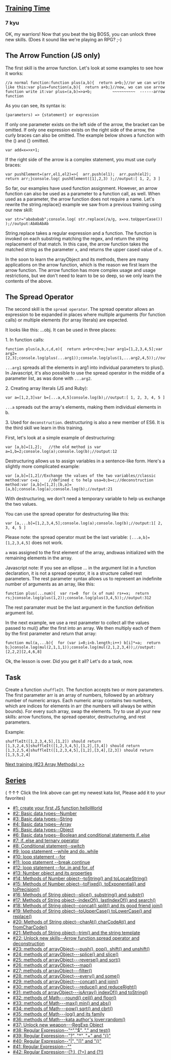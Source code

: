 <h2><a href=https://www.codewars.com/kata/572ab0cfa3af384df7000ff8/train/javascript target="_blank">Training Time</a></h2><h3>7 kyu</h3><p>OK, my warriors! Now that you beat the big BOSS, you can unlock three new skills. (Does it sound like we're playing an RPG? ;-)</p><h2 id="the-arrow-function-js-only">The Arrow Function (JS only)</h2><p>The first skill is the arrow function. Let's look at some examples to see how it works:</p><pre style="display: none;"><code class="language-python"><span class="cm-comment">#ignore this part, it is just for JS</span></code></pre><pre style="display: none;"><code class="language-ruby"><span class="cm-comment">#ignore this part, it is just for JS</span></code></pre><pre><code class="language-javascript"><span class="cm-comment">//a normal function:</span><span class="cm-keyword">function</span> <span class="cm-def">plus</span>(<span class="cm-def">a</span>,<span class="cm-def">b</span>){  <span class="cm-keyword">return</span> <span class="cm-variable-2">a</span><span class="cm-operator">+</span><span class="cm-variable-2">b</span>;}<span class="cm-comment">//or we can write like this:</span><span class="cm-keyword">var</span> <span class="cm-def">plus</span><span class="cm-operator">=</span><span class="cm-keyword">function</span>(<span class="cm-def">a</span>,<span class="cm-def">b</span>){  <span class="cm-keyword">return</span> <span class="cm-variable-2">a</span><span class="cm-operator">+</span><span class="cm-variable-2">b</span>;}<span class="cm-comment">//now, wo can use arrow function write it:</span><span class="cm-keyword">var</span> <span class="cm-def">plus</span><span class="cm-operator">=</span>(<span class="cm-def">a</span>,<span class="cm-def">b</span>)<span class="cm-operator">=&gt;</span><span class="cm-variable-2">a</span><span class="cm-operator">+</span><span class="cm-variable-2">b</span>;         <span class="cm-operator">~</span><span class="cm-operator">~</span><span class="cm-operator">~</span><span class="cm-operator">~</span><span class="cm-operator">~</span><span class="cm-operator">~</span><span class="cm-operator">~</span><span class="cm-operator">~</span><span class="cm-operator">~</span><span class="cm-operator">~</span>  <span class="cm-operator">--</span><span class="cm-operator">--</span><span class="cm-operator">--</span><span class="cm-variable">arrow</span> <span class="cm-keyword">function</span></code></pre><p>As you can see, its syntax is:</p><pre style="display: none;"><code class="language-python"><span class="cm-comment">#ignore this part, it is just for JS</span></code></pre><pre style="display: none;"><code class="language-ruby"><span class="cm-comment">#ignore this part, it is just for JS</span></code></pre><pre><code class="language-javascript">(<span class="cm-def">parameters</span>) <span class="cm-operator">=&gt;</span> {<span class="cm-variable">statement</span>} <span class="cm-variable">or</span> <span class="cm-variable">expression</span></code></pre><p>If only one parameter exists on the left side of the arrow, the bracket can be omitted. If only one expression exists on the right side of the arrow, the curly braces can also be omitted. The example below shows a function with the () and {} omitted.</p><pre style="display: none;"><code class="language-python"><span class="cm-comment">#ignore this part, it is just for JS</span></code></pre><pre style="display: none;"><code class="language-ruby"><span class="cm-comment">#ignore this part, it is just for JS</span></code></pre><pre><code class="language-javascript"><span class="cm-keyword">var</span> <span class="cm-def">add</span><span class="cm-operator">=</span><span class="cm-def">x</span><span class="cm-operator">=&gt;</span><span class="cm-variable-2">x</span><span class="cm-operator">+</span><span class="cm-number">1</span>;</code></pre><p>If the right side of the arrow is a complex statement, you must use curly braces:</p><pre style="display: none;"><code class="language-python"><span class="cm-comment">#ignore this part, it is just for JS</span></code></pre><pre style="display: none;"><code class="language-ruby"><span class="cm-comment">#ignore this part, it is just for JS</span></code></pre><pre><code class="language-javascript"><span class="cm-keyword">var</span> <span class="cm-def">pushElement</span><span class="cm-operator">=</span>(<span class="cm-def">arr</span>,<span class="cm-def">el1</span>,<span class="cm-def">el2</span>)<span class="cm-operator">=&gt;</span>{  <span class="cm-variable-2">arr</span>.<span class="cm-property">push</span>(<span class="cm-variable-2">el1</span>);  <span class="cm-variable-2">arr</span>.<span class="cm-property">push</span>(<span class="cm-variable-2">el2</span>);  <span class="cm-keyword">return</span> <span class="cm-variable-2">arr</span>;}<span class="cm-variable">console</span>.<span class="cm-property">log</span>( <span class="cm-variable">pushElement</span>([<span class="cm-number">1</span>],<span class="cm-number">2</span>,<span class="cm-number">3</span>) );<span class="cm-comment">//output:</span>[ <span class="cm-number">1</span>, <span class="cm-number">2</span>, <span class="cm-number">3</span> ]</code></pre><p>So far, our examples have used function assignment. However, an arrow function can also be used as a parameter to a function call, as well. When used as a parameter, the arrow function does not require a name. Let's rewrite the string.replace() example we saw from a previous training using our new skill:</p><pre style="display: none;"><code class="language-python"><span class="cm-comment">#ignore this part, it is just for JS</span></code></pre><pre style="display: none;"><code class="language-ruby"><span class="cm-comment">#ignore this part, it is just for JS</span></code></pre><pre><code class="language-javascript"><span class="cm-keyword">var</span> <span class="cm-def">str</span><span class="cm-operator">=</span><span class="cm-string">"abababab"</span>;<span class="cm-variable">console</span>.<span class="cm-property">log</span>( <span class="cm-variable">str</span>.<span class="cm-property">replace</span>(<span class="cm-string-2">/a/g</span>, <span class="cm-def">x</span><span class="cm-operator">=&gt;</span><span class="cm-variable-2">x</span>.<span class="cm-property">toUpperCase</span>()) );<span class="cm-comment">//output:</span><span class="cm-variable">AbAbAbAb</span></code></pre><p>String.replace takes a regular expression and a function. The function is invoked on each substring matching the regex, and return the string replacement of that match. In this case, the arrow function takes the matched string as the parameter <code>x</code>, and returns the upper cased value of <code>x</code>.</p><p>In the soon to learn the arrayObject and its methods, there are many applications on the arrow function, which is the reason we first learn the arrow function. The arrow function has more complex usage and usage restrictions, but we don't need to learn to be so deep, so we only learn the contents of the above.</p><h2 id="the-spread-operator">The Spread Operator</h2><p>The second skill is the <code>spread operator</code>. The spread operator allows an expression to be expanded in places where multiple arguments (for function calls) or multiple elements (for array literals) are expected.</p><p>It looks like this: ...obj. It can be used in three places:</p><p>1. In function calls:</p><pre style="display: none;"><code class="language-python"><span class="cm-keyword">def</span> <span class="cm-def">plus</span>(<span class="cm-variable">a</span>,<span class="cm-variable">b</span>,<span class="cm-variable">c</span>,<span class="cm-variable">d</span>,<span class="cm-variable">e</span>): <span class="cm-keyword">return</span> <span class="cm-variable">a</span><span class="cm-operator">+</span><span class="cm-variable">b</span><span class="cm-operator">+</span><span class="cm-variable">c</span><span class="cm-operator">+</span><span class="cm-variable">d</span><span class="cm-operator">+</span><span class="cm-variable">e</span><span class="cm-variable">arg1</span><span class="cm-operator">=</span>[<span class="cm-number">1</span>,<span class="cm-number">2</span>,<span class="cm-number">3</span>,<span class="cm-number">4</span>,<span class="cm-number">5</span>]<span class="cm-variable">arg2</span><span class="cm-operator">=</span>[<span class="cm-number">2</span>,<span class="cm-number">3</span>]<span class="cm-builtin">print</span>(<span class="cm-variable">plus</span>(<span class="cm-operator">*</span><span class="cm-variable">arg1</span>)) <span class="cm-comment">#output is 15</span><span class="cm-builtin">print</span>(<span class="cm-variable">plus</span>(<span class="cm-operator">*</span><span class="cm-variable">arg2</span>)) <span class="cm-comment">#output is 5</span></code></pre><pre style="display: none;"><code class="language-ruby"><span class="cm-keyword">def</span> <span class="cm-def">plus</span>(<span class="cm-variable">a</span>,<span class="cm-variable">b</span>,<span class="cm-variable">c</span>,<span class="cm-variable">d</span>,<span class="cm-variable">e</span>)  <span class="cm-keyword">return</span> <span class="cm-variable">a</span><span class="cm-operator">+</span><span class="cm-variable">b</span><span class="cm-operator">+</span><span class="cm-variable">c</span><span class="cm-operator">+</span><span class="cm-variable">d</span><span class="cm-operator">+</span><span class="cm-variable">e</span><span class="cm-keyword">end</span><span class="cm-variable">arg1</span><span class="cm-operator">=</span>[<span class="cm-number">1</span>,<span class="cm-number">2</span>,<span class="cm-number">3</span>,<span class="cm-number">4</span>,<span class="cm-number">5</span>]<span class="cm-variable">arg2</span><span class="cm-operator">=</span>[<span class="cm-number">2</span>,<span class="cm-number">3</span>]<span class="cm-variable">puts</span> <span class="cm-variable">plus</span>(<span class="cm-operator">...</span><span class="cm-variable">arg1</span>) <span class="cm-comment">#output is 15</span><span class="cm-variable">puts</span> <span class="cm-variable">plus</span>(<span class="cm-operator">...</span><span class="cm-variable">arg2</span>) <span class="cm-comment">#output is 5</span></code></pre><pre><code class="language-javascript"><span class="cm-keyword">function</span> <span class="cm-def">plus</span>(<span class="cm-def">a</span>,<span class="cm-def">b</span>,<span class="cm-def">c</span>,<span class="cm-def">d</span>,<span class="cm-def">e</span>){  <span class="cm-keyword">return</span> <span class="cm-variable-2">a</span><span class="cm-operator">+</span><span class="cm-variable-2">b</span><span class="cm-operator">+</span><span class="cm-variable-2">c</span><span class="cm-operator">+</span><span class="cm-variable-2">d</span><span class="cm-operator">+</span><span class="cm-variable-2">e</span>;}<span class="cm-keyword">var</span> <span class="cm-def">arg1</span><span class="cm-operator">=</span>[<span class="cm-number">1</span>,<span class="cm-number">2</span>,<span class="cm-number">3</span>,<span class="cm-number">4</span>,<span class="cm-number">5</span>];<span class="cm-keyword">var</span> <span class="cm-def">arg2</span><span class="cm-operator">=</span>[<span class="cm-number">2</span>,<span class="cm-number">3</span>];<span class="cm-variable">console</span>.<span class="cm-property">log</span>(<span class="cm-variable">plus</span>(<span class="cm-meta">...</span><span class="cm-variable">arg1</span>));<span class="cm-variable">console</span>.<span class="cm-property">log</span>(<span class="cm-variable">plus</span>(<span class="cm-number">1</span>,<span class="cm-meta">...</span><span class="cm-variable">arg2</span>,<span class="cm-number">4</span>,<span class="cm-number">5</span>));<span class="cm-comment">//output:</span><span class="cm-number">15</span><span class="cm-number">15</span></code></pre><p><code>...arg1</code> spreads all the elements in arg1 into individual parameters to plus(). In Javascript, it's also possible to use the spread operator in the middle of a parameter list, as was done with <code>...arg2</code>.</p><p>2. Creating array literals (JS and Ruby):</p><pre style="display: none;"><code class="language-python"><span class="cm-comment">#ignore this part, it is just for JS and Ruby</span></code></pre><pre style="display: none;"><code class="language-ruby"><span class="cm-variable">a</span><span class="cm-operator">=</span>[<span class="cm-number">1</span>,<span class="cm-number">2</span>,<span class="cm-number">3</span>]<span class="cm-variable">b</span><span class="cm-operator">=</span>[<span class="cm-operator">*</span><span class="cm-variable">a</span>,<span class="cm-number">4</span>,<span class="cm-number">5</span>]<span class="cm-variable">puts</span> <span class="cm-variable">b</span> <span class="cm-comment">#output is [ 1, 2, 3, 4, 5 ]</span></code></pre><pre><code class="language-javascript"><span class="cm-keyword">var</span> <span class="cm-def">a</span><span class="cm-operator">=</span>[<span class="cm-number">1</span>,<span class="cm-number">2</span>,<span class="cm-number">3</span>]<span class="cm-keyword">var</span> <span class="cm-def">b</span><span class="cm-operator">=</span>[<span class="cm-meta">...</span><span class="cm-variable">a</span>,<span class="cm-number">4</span>,<span class="cm-number">5</span>]<span class="cm-variable">console</span>.<span class="cm-property">log</span>(<span class="cm-variable">b</span>);<span class="cm-comment">//output:</span>[ <span class="cm-number">1</span>, <span class="cm-number">2</span>, <span class="cm-number">3</span>, <span class="cm-number">4</span>, <span class="cm-number">5</span> ]</code></pre><p><code>...a</code> spreads out the array's elements, making them individual elements in b.</p><p>3. Used for <code>deconstruction</code>. destructuring is also a new member of ES6. It is the third skill we learn in this training.</p><p>First, let's look at a simple example of destructuring:</p><pre style="display: none;"><code class="language-python"><span class="cm-variable">a</span>,<span class="cm-variable">b</span><span class="cm-operator">=</span>[<span class="cm-number">1</span>,<span class="cm-number">2</span>] <span class="cm-comment">#or [a,b]=[1,2]</span><span class="cm-builtin">print</span> <span class="cm-variable">a</span> <span class="cm-comment">#output is 1</span><span class="cm-builtin">print</span> <span class="cm-variable">b</span> <span class="cm-comment">#output is 2</span></code></pre><pre style="display: none;"><code class="language-ruby"><span class="cm-variable">a</span>,<span class="cm-variable">b</span><span class="cm-operator">=</span>[<span class="cm-number">1</span>,<span class="cm-number">2</span>]<span class="cm-variable">puts</span> <span class="cm-variable">a</span> <span class="cm-comment">#output is 1</span><span class="cm-variable">puts</span> <span class="cm-variable">b</span> <span class="cm-comment">#output is 2</span></code></pre><pre><code class="language-javascript"><span class="cm-keyword">var</span> [<span class="cm-def">a</span>,<span class="cm-def">b</span>]<span class="cm-operator">=</span>[<span class="cm-number">1</span>,<span class="cm-number">2</span>];   <span class="cm-comment">//the old method is var a=1,b=2;</span><span class="cm-variable">console</span>.<span class="cm-property">log</span>(<span class="cm-variable">a</span>);<span class="cm-variable">console</span>.<span class="cm-property">log</span>(<span class="cm-variable">b</span>);<span class="cm-comment">//output:</span><span class="cm-number">1</span><span class="cm-number">2</span></code></pre><p>Destructuring allows us to assign variables in a sentence-like form. Here's a slightly more complicated example:</p><pre style="display: none;"><code class="language-python"><span class="cm-variable">a</span>,<span class="cm-variable">b</span><span class="cm-operator">=</span>[<span class="cm-number">1</span>,<span class="cm-number">2</span>] <span class="cm-comment">#or [a,b]=[1,2]</span><span class="cm-comment">#old way to swap them:</span><span class="cm-comment">#c=a; a=b; c=b</span><span class="cm-variable">b</span>,<span class="cm-variable">a</span><span class="cm-operator">=</span>[<span class="cm-variable">a</span>,<span class="cm-variable">b</span>] <span class="cm-comment">#or [b,a]=[a,b]</span><span class="cm-builtin">print</span> <span class="cm-variable">a</span> <span class="cm-comment">#output is 2</span><span class="cm-builtin">print</span> <span class="cm-variable">b</span> <span class="cm-comment">#output is 1</span></code></pre><pre style="display: none;"><code class="language-ruby"><span class="cm-variable">a</span>,<span class="cm-variable">b</span><span class="cm-operator">=</span>[<span class="cm-number">1</span>,<span class="cm-number">2</span>]<span class="cm-comment">#old way to swap them:</span><span class="cm-comment">#c=a; a=b; c=b</span><span class="cm-variable">b</span>,<span class="cm-variable">a</span><span class="cm-operator">=</span>[<span class="cm-variable">a</span>,<span class="cm-variable">b</span>]<span class="cm-variable">puts</span> <span class="cm-variable">a</span> <span class="cm-comment">#output is 2</span><span class="cm-variable">puts</span> <span class="cm-variable">b</span> <span class="cm-comment">#output is 1</span></code></pre><pre><code class="language-javascript"><span class="cm-keyword">var</span> [<span class="cm-def">a</span>,<span class="cm-def">b</span>]<span class="cm-operator">=</span>[<span class="cm-number">1</span>,<span class="cm-number">2</span>]<span class="cm-comment">//Exchange the values of the two variables</span><span class="cm-comment">//classic method:</span><span class="cm-keyword">var</span> <span class="cm-def">c</span><span class="cm-operator">=</span><span class="cm-variable">a</span>;    <span class="cm-comment">//defined c to help us</span><span class="cm-variable">a</span><span class="cm-operator">=</span><span class="cm-variable">b</span>;<span class="cm-variable">b</span><span class="cm-operator">=</span><span class="cm-variable">c</span>;<span class="cm-comment">//deconstruction method:</span><span class="cm-keyword">var</span> [<span class="cm-def">a</span>,<span class="cm-def">b</span>]<span class="cm-operator">=</span>[<span class="cm-number">1</span>,<span class="cm-number">2</span>];[<span class="cm-variable">b</span>,<span class="cm-variable">a</span>]<span class="cm-operator">=</span>[<span class="cm-variable">a</span>,<span class="cm-variable">b</span>];<span class="cm-variable">console</span>.<span class="cm-property">log</span>(<span class="cm-variable">a</span>);<span class="cm-variable">console</span>.<span class="cm-property">log</span>(<span class="cm-variable">b</span>);<span class="cm-comment">//output:</span><span class="cm-number">2</span><span class="cm-number">1</span></code></pre><p>With destructuring, we don't need a temporary variable to help us exchange the two values.</p><p>You can use the spread operator for destructuring like this:</p><pre style="display: none;"><code class="language-python"><span class="cm-comment">#ignore this part, it is just for JS</span></code></pre><pre style="display: none;"><code class="language-ruby"><span class="cm-comment">#ignore this part, it is just for JS</span></code></pre><pre><code class="language-javascript"><span class="cm-keyword">var</span> [<span class="cm-def">a</span>,<span class="cm-meta">...</span><span class="cm-def">b</span>]<span class="cm-operator">=</span>[<span class="cm-number">1</span>,<span class="cm-number">2</span>,<span class="cm-number">3</span>,<span class="cm-number">4</span>,<span class="cm-number">5</span>];<span class="cm-variable">console</span>.<span class="cm-property">log</span>(<span class="cm-variable">a</span>);<span class="cm-variable">console</span>.<span class="cm-property">log</span>(<span class="cm-variable">b</span>);<span class="cm-comment">//output:</span><span class="cm-number">1</span>[ <span class="cm-number">2</span>, <span class="cm-number">3</span>, <span class="cm-number">4</span>, <span class="cm-number">5</span> ]</code></pre><p>Please note: the spread operator must  be the last variable: <code>[...a,b]=[1,2,3,4,5]</code> does not work.</p><p><code>a</code> was assigned to the first element of the array, and<code>b</code>was initialized with the remaining elements in the array.</p><p>Javascript note: If you see an ellipse ... in the argument list in a function declaration, it is not a spread operator, it is a structure called rest parameters. The rest parameter syntax allows us to represent an indefinite number of arguments as an array, like this:</p><pre style="display: none;"><code class="language-python"><span class="cm-keyword">def</span> <span class="cm-def">plus</span>(<span class="cm-operator">*</span><span class="cm-variable">num</span>):  <span class="cm-variable">rs</span><span class="cm-operator">=</span><span class="cm-number">0</span>  <span class="cm-keyword">for</span> <span class="cm-variable">x</span> <span class="cm-keyword">in</span> <span class="cm-variable">num</span>: <span class="cm-variable">rs</span><span class="cm-operator">+=</span><span class="cm-variable">x</span>  <span class="cm-keyword">return</span> <span class="cm-variable">rs</span><span class="cm-builtin">print</span> <span class="cm-variable">plus</span>(<span class="cm-number">1</span>,<span class="cm-number">2</span>) <span class="cm-comment">#output is 3</span><span class="cm-builtin">print</span> <span class="cm-variable">plus</span>(<span class="cm-number">3</span>,<span class="cm-number">4</span>,<span class="cm-number">5</span>) <span class="cm-comment">#output is 12</span></code></pre><pre style="display: none;"><code class="language-ruby"><span class="cm-keyword">def</span> <span class="cm-def">plus</span>(<span class="cm-operator">*</span><span class="cm-variable">num</span>)  <span class="cm-variable">rs</span><span class="cm-operator">=</span><span class="cm-number">0</span>  <span class="cm-keyword">for</span> <span class="cm-variable">x</span> <span class="cm-keyword">in</span> <span class="cm-atom">num:</span> <span class="cm-variable">rs</span><span class="cm-operator">+=</span><span class="cm-variable">x</span>  <span class="cm-keyword">return</span> <span class="cm-variable">rs</span><span class="cm-keyword">end</span><span class="cm-variable">puts</span> <span class="cm-variable">plus</span>(<span class="cm-number">1</span>,<span class="cm-number">2</span>) <span class="cm-comment">#output is 3</span><span class="cm-variable">puts</span> <span class="cm-variable">plus</span>(<span class="cm-number">3</span>,<span class="cm-number">4</span>,<span class="cm-number">5</span>) <span class="cm-comment">#output is 12</span></code></pre><pre><code class="language-javascript"><span class="cm-keyword">function</span> <span class="cm-def">plus</span>(<span class="cm-meta">...</span><span class="cm-def">num</span>){  <span class="cm-keyword">var</span> <span class="cm-def">rs</span><span class="cm-operator">=</span><span class="cm-number">0</span>  <span class="cm-keyword">for</span> (<span class="cm-variable">x</span> <span class="cm-keyword">of</span> <span class="cm-variable-2">num</span>) <span class="cm-variable-2">rs</span><span class="cm-operator">+=</span><span class="cm-variable">x</span>;  <span class="cm-keyword">return</span> <span class="cm-variable-2">rs</span>;}<span class="cm-variable">console</span>.<span class="cm-property">log</span>(<span class="cm-variable">plus</span>(<span class="cm-number">1</span>,<span class="cm-number">2</span>));<span class="cm-variable">console</span>.<span class="cm-property">log</span>(<span class="cm-variable">plus</span>(<span class="cm-number">3</span>,<span class="cm-number">4</span>,<span class="cm-number">5</span>));<span class="cm-comment">//output:</span><span class="cm-number">3</span><span class="cm-number">12</span></code></pre><p>The rest paramater must be the last argument in the function definition argument list.</p><p>In the next example, we use a rest parameter to collect all the values passed to mul() after the first into an array. We then multiply each of them by the first parameter and return that array:</p><pre style="display: none;"><code class="language-python"><span class="cm-keyword">def</span> <span class="cm-def">mul</span>(<span class="cm-variable">a</span>,<span class="cm-operator">*</span><span class="cm-variable">b</span>):  <span class="cm-variable">b</span><span class="cm-operator">=</span><span class="cm-builtin">list</span>(<span class="cm-variable">b</span>) <span class="cm-comment">#default type would be tuple</span>  <span class="cm-keyword">for</span> <span class="cm-variable">i</span> <span class="cm-keyword">in</span> <span class="cm-variable">xrange</span>(<span class="cm-builtin">len</span>(<span class="cm-variable">b</span>)): <span class="cm-variable">b</span>[<span class="cm-variable">i</span>]<span class="cm-operator">*=</span><span class="cm-variable">a</span>  <span class="cm-keyword">return</span> <span class="cm-variable">b</span><span class="cm-builtin">print</span> <span class="cm-variable">mul</span>(<span class="cm-number">2</span>,<span class="cm-number">1</span>,<span class="cm-number">1</span>,<span class="cm-number">1</span>) <span class="cm-comment">#output is [2,2,2]</span><span class="cm-builtin">print</span> <span class="cm-variable">mul</span>(<span class="cm-number">2</span>,<span class="cm-number">1</span>,<span class="cm-number">2</span>,<span class="cm-number">3</span>,<span class="cm-number">4</span>) <span class="cm-comment">#output is [2,4,6,8]</span></code></pre><pre style="display: none;"><code class="language-ruby"><span class="cm-keyword">def</span> <span class="cm-def">mul</span>(<span class="cm-variable">a</span>,<span class="cm-operator">*</span><span class="cm-variable">b</span>)  <span class="cm-keyword">for</span> <span class="cm-variable">i</span> <span class="cm-keyword">in</span> (<span class="cm-number">0</span><span class="cm-operator">...</span><span class="cm-variable">b</span><span class="cm-operator">.</span><span class="cm-property">length</span>) <span class="cm-keyword">do</span> <span class="cm-variable">b</span>[<span class="cm-variable">i</span>]<span class="cm-operator">*=</span><span class="cm-variable">a</span> <span class="cm-keyword">end</span>  <span class="cm-keyword">return</span> <span class="cm-variable">b</span><span class="cm-keyword">end</span><span class="cm-variable">puts</span> <span class="cm-variable">mul</span>(<span class="cm-number">2</span>,<span class="cm-number">1</span>,<span class="cm-number">1</span>,<span class="cm-number">1</span>) <span class="cm-comment">#output is [2,2,2]</span><span class="cm-variable">puts</span> <span class="cm-variable">mul</span>(<span class="cm-number">2</span>,<span class="cm-number">1</span>,<span class="cm-number">2</span>,<span class="cm-number">3</span>,<span class="cm-number">4</span>) <span class="cm-comment">#output is [2,4,6,8]</span></code></pre><pre><code class="language-javascript"><span class="cm-keyword">function</span> <span class="cm-def">mul</span>(<span class="cm-def">a</span>,<span class="cm-meta">...</span><span class="cm-def">b</span>){  <span class="cm-keyword">for</span> (<span class="cm-keyword">var</span> <span class="cm-def">i</span><span class="cm-operator">=</span><span class="cm-number">0</span>;<span class="cm-variable-2">i</span><span class="cm-operator">&lt;</span><span class="cm-variable-2">b</span>.<span class="cm-property">length</span>;<span class="cm-variable-2">i</span><span class="cm-operator">++</span>) <span class="cm-variable-2">b</span>[<span class="cm-variable-2">i</span>]<span class="cm-operator">*=</span><span class="cm-variable-2">a</span>;  <span class="cm-keyword">return</span> <span class="cm-variable-2">b</span>;}<span class="cm-variable">console</span>.<span class="cm-property">log</span>(<span class="cm-variable">mul</span>(<span class="cm-number">2</span>,<span class="cm-number">1</span>,<span class="cm-number">1</span>,<span class="cm-number">1</span>));<span class="cm-variable">console</span>.<span class="cm-property">log</span>(<span class="cm-variable">mul</span>(<span class="cm-number">2</span>,<span class="cm-number">1</span>,<span class="cm-number">2</span>,<span class="cm-number">3</span>,<span class="cm-number">4</span>));<span class="cm-comment">//output:</span>[<span class="cm-number">2</span>,<span class="cm-number">2</span>,<span class="cm-number">2</span>][<span class="cm-number">2</span>,<span class="cm-number">4</span>,<span class="cm-number">6</span>,<span class="cm-number">8</span>]</code></pre><p>Ok, the lesson is over. Did you get it all? Let's do a task, now.</p><h2 id="task">Task</h2><p>Create a function <code>shuffleIt</code>. The function accepts two or more parameters. The first parameter arr is an array of numbers, followed by an arbitrary number of numeric arrays. Each numeric array contains two numbers, which are indices for elements in arr (the numbers will always be within bounds). For every such array, swap the elements. Try to use all your new skills: arrow functions, the spread operator, destructuring, and rest parameters.</p><p>Example:</p><pre><code>shuffleIt([1,2,3,4,5],[1,2]) should return [1,3,2,4,5]shuffleIt([1,2,3,4,5],[1,2],[3,4]) should return [1,3,2,5,4]shuffleIt([1,2,3,4,5],[1,2],[3,4],[2,3]) should return [1,3,5,2,4]</code></pre><p><a href="http://www.codewars.com/kata/572af273a3af3836660014a1" data-turbolinks="false" target="_blank">Next training (#23 Array Methods) &gt;&gt;</a></p><h2 id="series"><a href="http://github.com/myjinxin2015/Katas-list-of-Training-JS-series" data-turbolinks="false" target="_blank">Series</a></h2><p>( ↑↑↑ Click the link above can get my newest kata list, Please add it to your favorites)</p><ul><li><a href="http://www.codewars.com/kata/571ec274b1c8d4a61c0000c8" data-turbolinks="false" target="_blank">#1: create your first JS function helloWorld</a></li><li><a href="http://www.codewars.com/kata/571edd157e8954bab500032d" data-turbolinks="false" target="_blank">#2: Basic data types--Number</a></li><li><a href="http://www.codewars.com/kata/571edea4b625edcb51000d8e" data-turbolinks="false" target="_blank">#3:  Basic data types--String</a></li><li><a href="http://www.codewars.com/kata/571effabb625ed9b0600107a" data-turbolinks="false" target="_blank">#4:  Basic data types--Array</a></li><li><a href="http://www.codewars.com/kata/571f1eb77e8954a812000837" data-turbolinks="false" target="_blank">#5:  Basic data types--Object</a></li><li><a href="http://www.codewars.com/kata/571f832f07363d295d001ba8" data-turbolinks="false" target="_blank">#6:  Basic data types--Boolean and conditional statements if..else</a></li><li><a href="http://www.codewars.com/kata/57202aefe8d6c514300001fd" data-turbolinks="false" target="_blank">#7:  if..else and ternary operator</a></li><li><a href="http://www.codewars.com/kata/572059afc2f4612825000d8a" data-turbolinks="false" target="_blank">#8: Conditional statement--switch</a></li><li><a href="http://www.codewars.com/kata/57216d4bcdd71175d6000560" data-turbolinks="false" target="_blank">#9: loop statement --while and do..while</a></li><li><a href="http://www.codewars.com/kata/5721a78c283129e416000999" data-turbolinks="false" target="_blank">#10: loop statement --for</a></li><li><a href="http://www.codewars.com/kata/5721c189cdd71194c1000b9b" data-turbolinks="false" target="_blank">#11: loop statement --break,continue</a></li><li><a href="http://www.codewars.com/kata/5722b3f0bd5583cf44001000" data-turbolinks="false" target="_blank">#12: loop statement --for..in and for..of</a></li><li><a href="http://www.codewars.com/kata/5722fd3ab7162a3a4500031f" data-turbolinks="false" target="_blank">#13: Number object and  its properties</a></li><li><a href="http://www.codewars.com/kata/57238ceaef9008adc7000603" data-turbolinks="false" target="_blank">#14: Methods of Number object--toString() and toLocaleString()</a></li><li><a href="http://www.codewars.com/kata/57256064856584bc47000611" data-turbolinks="false" target="_blank">#15: Methods of Number object--toFixed(), toExponential() and toPrecision()</a></li><li><a href="http://www.codewars.com/kata/57274562c8dcebe77e001012" data-turbolinks="false" target="_blank">#16: Methods of String object--slice(), substring() and substr()</a></li><li><a href="http://www.codewars.com/kata/57277a31e5e51450a4000010" data-turbolinks="false" target="_blank">#17: Methods of String object--indexOf(), lastIndexOf() and search()</a></li><li><a href="http://www.codewars.com/kata/57280481e8118511f7000ffa" data-turbolinks="false" target="_blank">#18: Methods of String object--concat() split() and its good friend join()</a></li><li><a href="http://www.codewars.com/kata/5728203b7fc662a4c4000ef3" data-turbolinks="false" target="_blank">#19: Methods of String object--toUpperCase() toLowerCase() and replace()</a></li><li><a href="http://www.codewars.com/kata/57284d23e81185ae6200162a" data-turbolinks="false" target="_blank">#20: Methods of String object--charAt() charCodeAt() and fromCharCode()</a></li><li><a href="http://www.codewars.com/kata/5729b103dd8bac11a900119e" data-turbolinks="false" target="_blank">#21: Methods of String object--trim() and the string template</a></li><li><a href="http://www.codewars.com/kata/572ab0cfa3af384df7000ff8" data-turbolinks="false" target="_blank">#22: Unlock new skills--Arrow function,spread operator and deconstruction</a></li><li><a href="http://www.codewars.com/kata/572af273a3af3836660014a1" data-turbolinks="false" target="_blank">#23: methods of arrayObject---push(), pop(), shift() and unshift()</a></li><li><a href="http://www.codewars.com/kata/572cb264362806af46000793" data-turbolinks="false" target="_blank">#24: methods of arrayObject---splice() and slice()</a></li><li><a href="http://www.codewars.com/kata/572df796914b5ba27c000c90" data-turbolinks="false" target="_blank">#25: methods of arrayObject---reverse() and sort()</a></li><li><a href="http://www.codewars.com/kata/572fdeb4380bb703fc00002c" data-turbolinks="false" target="_blank">#26: methods of arrayObject---map()</a></li><li><a href="http://www.codewars.com/kata/573023c81add650b84000429" data-turbolinks="false" target="_blank">#27: methods of arrayObject---filter()</a></li><li><a href="http://www.codewars.com/kata/57308546bd9f0987c2000d07" data-turbolinks="false" target="_blank">#28: methods of arrayObject---every() and some()</a></li><li><a href="http://www.codewars.com/kata/5731861d05d14d6f50000626" data-turbolinks="false" target="_blank">#29: methods of arrayObject---concat() and join()</a></li><li><a href="http://www.codewars.com/kata/573156709a231dcec9000ee8" data-turbolinks="false" target="_blank">#30: methods of arrayObject---reduce() and reduceRight()</a></li><li><a href="http://www.codewars.com/kata/5732b0351eb838d03300101d" data-turbolinks="false" target="_blank">#31: methods of arrayObject---isArray() indexOf() and toString()</a></li><li><a href="http://www.codewars.com/kata/5732d3c9791aafb0e4001236" data-turbolinks="false" target="_blank">#32: methods of Math---round() ceil() and floor()</a></li><li><a href="http://www.codewars.com/kata/5733d6c2d780e20173000baa" data-turbolinks="false" target="_blank">#33: methods of Math---max() min() and abs()</a></li><li><a href="http://www.codewars.com/kata/5733f948d780e27df6000e33" data-turbolinks="false" target="_blank">#34: methods of Math---pow() sqrt() and cbrt()</a></li><li><a href="http://www.codewars.com/kata/57353de879ccaeb9f8000564" data-turbolinks="false" target="_blank">#35: methods of Math---log() and its family</a></li><li><a href="http://www.codewars.com/kata/5735956413c2054a680009ec" data-turbolinks="false" target="_blank">#36: methods of Math---kata author's lover:random()</a></li><li><a href="http://www.codewars.com/kata/5735e39313c205fe39001173" data-turbolinks="false" target="_blank">#37: Unlock new weapon---RegExp Object</a></li><li><a href="http://www.codewars.com/kata/573975d3ac3eec695b0013e0" data-turbolinks="false" target="_blank">#38: Regular Expression--"^","$", "." and test()</a></li><li><a href="http://www.codewars.com/kata/573bca07dffc1aa693000139" data-turbolinks="false" target="_blank">#39: Regular Expression--"?", "*", "+" and "{}"</a></li><li><a href="http://www.codewars.com/kata/573d11c48b97c0ad970002d4" data-turbolinks="false" target="_blank">#40: Regular Expression--"|", "[]" and "()"</a></li><li><a href="http://www.codewars.com/kata/573e6831e3201f6a9b000971" data-turbolinks="false" target="_blank">#41: Regular Expression--""</a></li><li><a href="http://www.codewars.com/kata/573fb9223f9793e485000453" data-turbolinks="false" target="_blank">#42: Regular Expression--(?:), (?=) and (?!)</a></li></ul>